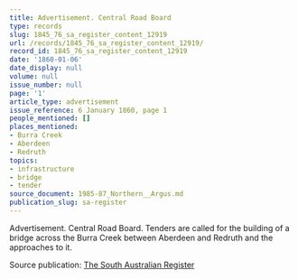 ```yaml
---
title: Advertisement. Central Road Board
type: records
slug: 1845_76_sa_register_content_12919
url: /records/1845_76_sa_register_content_12919/
record_id: 1845_76_sa_register_content_12919
date: '1860-01-06'
date_display: null
volume: null
issue_number: null
page: '1'
article_type: advertisement
issue_reference: 6 January 1860, page 1
people_mentioned: []
places_mentioned:
- Burra Creek
- Aberdeen
- Redruth
topics:
- infrastructure
- bridge
- tender
source_document: 1985-87_Northern__Argus.md
publication_slug: sa-register
---
```


Advertisement.  Central Road Board.  Tenders are called for the building of a bridge across the Burra Creek between Aberdeen and Redruth and the approaches to it.

Source publication: [The South Australian Register](/publications/sa-register/)
